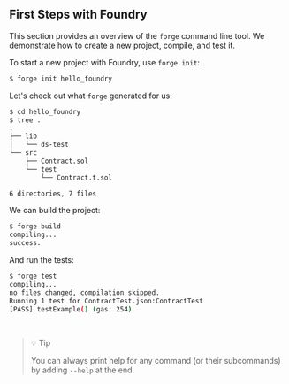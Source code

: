 ## First Steps with Foundry

This section provides an overview of the `forge` command line tool. We demonstrate how to create a new project, compile, and test it.

To start a new project with Foundry, use `forge init`:

```sh
$ forge init hello_foundry
```

Let's check out what `forge` generated for us:

```sh
$ cd hello_foundry
$ tree .
.
├── lib
│   └── ds-test
└── src
    ├── Contract.sol
    └── test
        └── Contract.t.sol

6 directories, 7 files
```

We can build the project:

```sh
$ forge build
compiling...
success.
```

And run the tests:

```sh
$ forge test
compiling...
no files changed, compilation skipped.
Running 1 test for ContractTest.json:ContractTest
[PASS] testExample() (gas: 254)
```
<br>

> 💡 Tip
> 
> You can always print help for any command (or their subcommands) by adding `--help` at the end.